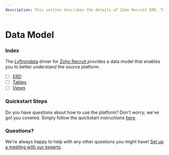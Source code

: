 ```yaml
---
description: This section describes the details of Zoho Recruit ERD, Tables, and Views.
---
```


# Data Model

### Index

The  [Lyftrondata](https://www.lyftrondata.com/) driver for [Zoho Recruit](https://www.lyftrondata.com/integration/zoho-recruit/)[ ](https://www.lyftrondata.com/integration/zoho-recruit/)provides a data model that enables you to better understand the source platform.

* [ ] [ERD](../../../human-resource-analytics/zoho-recruit/data-model/erd.md)
* [ ] [Tables](../../../human-resource-analytics/zoho-recruit/data-model/tables.md)
* [ ] [Views](../../../human-resource-analytics/zoho-recruit/data-model/views.md)

### Quickstart Steps

Do you have questions about how to use the platform? Don't worry; we've got you covered. Simply follow the quickstart instructions [here](../../../../quickstart-steps.md).

### Questions? <a href="#questions" id="questions"></a>

We're always happy to help with any other questions you might have! [Set up a meeting with our experts](https://www.lyftrondata.com/book-a-meeting/).

